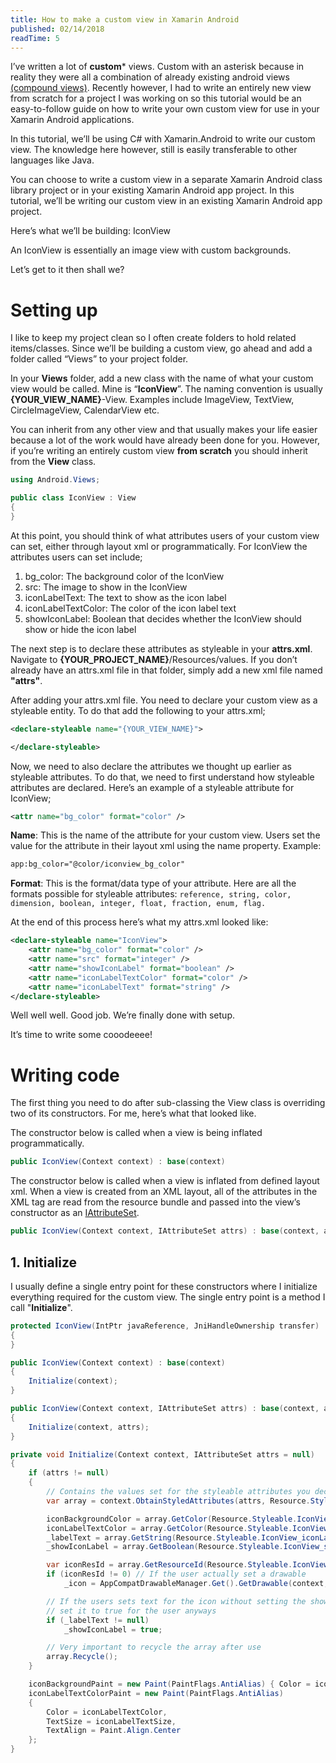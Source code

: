 ```yaml
---
title: How to make a custom view in Xamarin Android
published: 02/14/2018
readTime: 5
---
```


I’ve written a lot of **custom**\* views. Custom with an asterisk because in reality they were all a combination of already existing android views [(compound views)](https://developer.android.com/guide/topics/ui/custom-components.html#compound). Recently however, I had to write an entirely new view from scratch for a project I was working on so this tutorial would be an easy-to-follow guide on how to write your own custom view for use in your Xamarin Android applications.

In this tutorial, we’ll be using C# with Xamarin.Android to write our custom view. The knowledge here however, still is easily transferable to other languages like Java.

You can choose to write a custom view in a separate Xamarin Android class library project or in your existing Xamarin Android app project. In this tutorial, we’ll be writing our custom view in an existing Xamarin Android app project.

Here’s what we’ll be building: IconView
<post-image class="img-center" :src="$withBase('/images/iconview.png')" alt="iconview" caption="IconView" />

An IconView is essentially an image view with custom backgrounds.

<content-break />

Let’s get to it then shall we?

# Setting up

I like to keep my project clean so I often create folders to hold related items/classes. Since we’ll be building a custom view, go ahead and add a folder called “Views” to your project folder.

In your **Views** folder, add a new class with the name of what your custom view would be called. Mine is “**IconView**”. The naming convention is usually **{YOUR_VIEW_NAME}**-View. Examples include ImageView, TextView, CircleImageView, CalendarView etc.

You can inherit from any other view and that usually makes your life easier because a lot of the work would have already been done for you. However, if you’re writing an entirely custom view **from scratch** you should inherit from the **View** class.

```csharp
using Android.Views;

public class IconView : View
{
}
```

At this point, you should think of what attributes users of your custom view can set, either through layout xml or programmatically. For IconView the attributes users can set include;

1. bg_color: The background color of the IconView
2. src: The image to show in the IconView
3. iconLabelText: The text to show as the icon label
4. iconLabelTextColor: The color of the icon label text
5. showIconLabel: Boolean that decides whether the IconView should show or hide the icon label

The next step is to declare these attributes as styleable in your **attrs.xml**. Navigate to **{YOUR_PROJECT_NAME}**/Resources/values. If you don’t already have an attrs.xml file in that folder, simply add a new xml file named **"attrs"**.

After adding your attrs.xml file. You need to declare your custom view as a styleable entity. To do that add the following to your attrs.xml;

```xml
<declare-styleable name="{YOUR_VIEW_NAME}">

</declare-styleable>
```

Now, we need to also declare the attributes we thought up earlier as styleable attributes. To do that, we need to first understand how styleable attributes are declared. Here’s an example of a styleable attribute for IconView;

```xml
<attr name="bg_color" format="color" />
```

**Name**: This is the name of the attribute for your custom view. Users set the value for the attribute in their layout xml using the name property. Example:

```xml
app:bg_color="@color/iconview_bg_color"
```

**Format**: This is the format/data type of your attribute. Here are all the formats possible for styleable attributes: `reference, string, color, dimension, boolean, integer, float, fraction, enum, flag.`

At the end of this process here’s what my attrs.xml looked like:

```xml
<declare-styleable name="IconView">
    <attr name="bg_color" format="color" />
    <attr name="src" format="integer" />
    <attr name="showIconLabel" format="boolean" />
    <attr name="iconLabelTextColor" format="color" />
    <attr name="iconLabelText" format="string" />
</declare-styleable>
```

Well well well. Good job. We’re finally done with setup.

<content-break />

It’s time to write some cooodeeee!

# Writing code

The first thing you need to do after sub-classing the View class is overriding two of its constructors. For me, here’s what that looked like.

The constructor below is called when a view is being inflated programmatically.

```csharp
public IconView(Context context) : base(context)
```

The constructor below is called when a view is inflated from defined layout xml. When a view is created from an XML layout, all of the attributes in the XML tag are read from the resource bundle and passed into the view’s constructor as an [IAttributeSet](https://developer.android.com/reference/android/util/AttributeSet.html).

```csharp
public IconView(Context context, IAttributeSet attrs) : base(context, attrs)
```

## 1. Initialize

I usually define a single entry point for these constructors where I initialize everything required for the custom view. The single entry point is a method I call "**Initialize**".

```csharp
protected IconView(IntPtr javaReference, JniHandleOwnership transfer) : base(javaReference, transfer)
{
}

public IconView(Context context) : base(context)
{
    Initialize(context);
}

public IconView(Context context, IAttributeSet attrs) : base(context, attrs)
{
    Initialize(context, attrs);
}

private void Initialize(Context context, IAttributeSet attrs = null)
{
    if (attrs != null)
    {
        // Contains the values set for the styleable attributes you declared in your attrs.xml
        var array = context.ObtainStyledAttributes(attrs, Resource.Styleable.IconView, 0, 0);

        iconBackgroundColor = array.GetColor(Resource.Styleable.IconView_bg_color, Color.Gray);
        iconLabelTextColor = array.GetColor(Resource.Styleable.IconView_iconLabelTextColor, Color.ParseColor("#D9000000"));
        _labelText = array.GetString(Resource.Styleable.IconView_iconLabelText);
        _showIconLabel = array.GetBoolean(Resource.Styleable.IconView_showIconLabel, false);

        var iconResId = array.GetResourceId(Resource.Styleable.IconView_src, 0);
        if (iconResId != 0) // If the user actually set a drawable
            _icon = AppCompatDrawableManager.Get().GetDrawable(context, iconResId);

        // If the users sets text for the icon without setting the showIconLabel attr to true
        // set it to true for the user anyways
        if (_labelText != null)
            _showIconLabel = true;

        // Very important to recycle the array after use
        array.Recycle();
    }

    iconBackgroundPaint = new Paint(PaintFlags.AntiAlias) { Color = iconBackgroundColor };
    iconLabelTextColorPaint = new Paint(PaintFlags.AntiAlias)
    {
        Color = iconLabelTextColor,
        TextSize = iconLabelTextSize,
        TextAlign = Paint.Align.Center
    };
}
```
